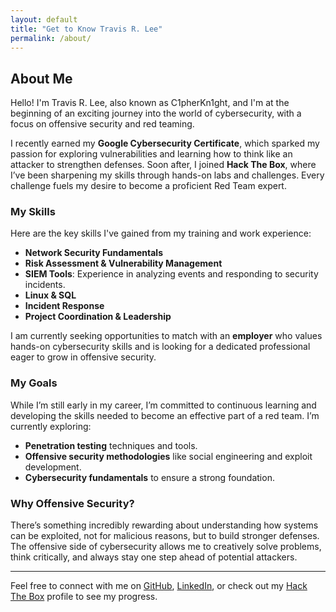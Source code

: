 ```yaml
---
layout: default
title: "Get to Know Travis R. Lee"
permalink: /about/
---
```


<!-- markdownlint-disable MD012 -->

## About Me

Hello! I'm Travis R. Lee, also known as C1pherKn1ght, and I'm at the beginning of an exciting journey into the world of cybersecurity, with a focus on offensive security and red teaming.

I recently earned my **Google Cybersecurity Certificate**, which sparked my passion for exploring vulnerabilities and learning how to think like an attacker to strengthen defenses. Soon after, I joined **Hack The Box**, where I’ve been sharpening my skills through hands-on labs and challenges. Every challenge fuels my desire to become a proficient Red Team expert.

### My Skills

Here are the key skills I've gained from my training and work experience:

- **Network Security Fundamentals**
- **Risk Assessment & Vulnerability Management**
- **SIEM Tools**: Experience in analyzing events and responding to security incidents.
- **Linux & SQL**
- **Incident Response**
- **Project Coordination & Leadership**

I am currently seeking opportunities to match with an **employer** who values hands-on cybersecurity skills and is looking for a dedicated professional eager to grow in offensive security.

### My Goals

While I’m still early in my career, I’m committed to continuous learning and developing the skills needed to become an effective part of a red team. I’m currently exploring:

- **Penetration testing** techniques and tools.
- **Offensive security methodologies** like social engineering and exploit development.
- **Cybersecurity fundamentals** to ensure a strong foundation.

### Why Offensive Security?

There’s something incredibly rewarding about understanding how systems can be exploited, not for malicious reasons, but to build stronger defenses. The offensive side of cybersecurity allows me to creatively solve problems, think critically, and always stay one step ahead of potential attackers.

---

Feel free to connect with me on [GitHub](https://github.com/Travrl12), [LinkedIn](https://www.linkedin.com/in/travisrlee), or check out my [Hack The Box](https://app.hackthebox.com/profile/2105172) profile to see my progress.
